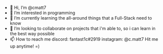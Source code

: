 - 👋 Hi, I’m @cmatt7
- 👀 I’m interested in programming
- 🌱 I’m currently learning the all-around things that a Full-Stack need to know 
- 💞️ I’m looking to collaborate on projects that i'm able to, so i can learn in the best way possible
- 📫 How to reach me 
discord: fantast1c#2919
instagram: @c.matt7
Hit me up anytime! =)

<!---
cmatt7/cmatt7 is a ✨ special ✨ repository because its `README.md` (this file) appears on your GitHub profile.
You can click the Preview link to take a look at your changes.
--->
